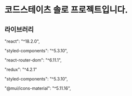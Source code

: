 코드스테이츠 솔로 프로젝트입니다.
=========================
라이브러리
------
"react": "^18.2.0",

"styled-components": "^5.3.10",

"react-router-dom": "^6.11.1",

"redux": "^4.2.1"

"styled-components": "^5.3.10",

"@mui/icons-material": "^5.11.16",

